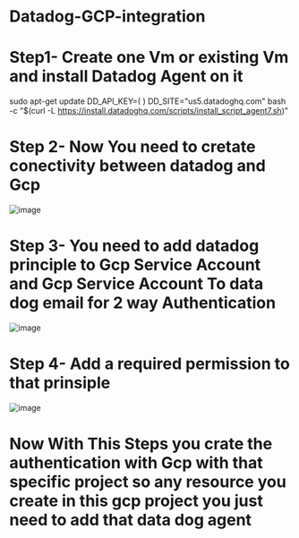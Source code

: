 # Datadog-GCP-integration
# Step1- Create one Vm or existing Vm and install Datadog Agent on it 
sudo apt-get update
DD_API_KEY=(                       ) DD_SITE="us5.datadoghq.com" bash -c "$(curl -L https://install.datadoghq.com/scripts/install_script_agent7.sh)"

# Step 2- Now You need to cretate conectivity between datadog and Gcp 
![image](https://github.com/user-attachments/assets/d9913173-e609-4948-babf-fdb710efbd7b)

# Step 3- You need to add datadog principle to Gcp Service Account and Gcp Service Account To data dog email for 2 way Authentication
![image](https://github.com/user-attachments/assets/7bca0e30-06e4-44fa-9519-cbc78be58a33)

# Step 4- Add a required permission to that prinsiple 
![image](https://github.com/user-attachments/assets/f48fa248-e1c7-4e09-803f-fc6c825642f6)

# Now With This Steps you crate the authentication with Gcp with that specific project so any resource you create in this gcp project you just need to add that data dog agent 




